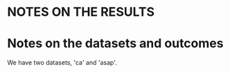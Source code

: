 
# NOTES ON THE RESULTS



# Notes on the datasets and outcomes

We have two datasets, 'ca' and 'asap'.

